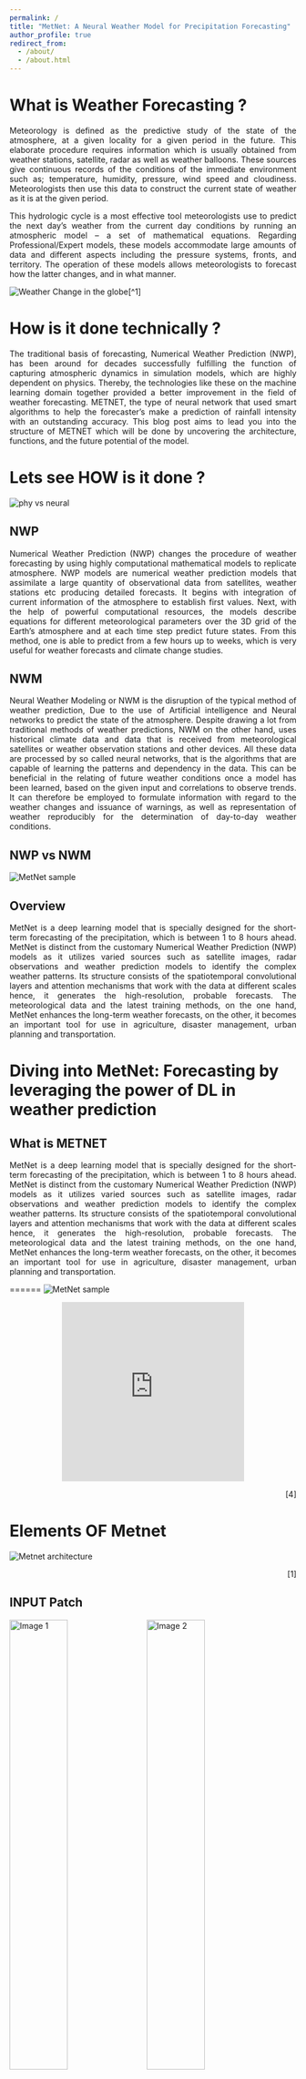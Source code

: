 ```yaml
---
permalink: /
title: "MetNet: A Neural Weather Model for Precipitation Forecasting"
author_profile: true
redirect_from: 
  - /about/
  - /about.html
---
```

 

What is Weather Forecasting ? 
======

<div style="text-align: justify"> 
<p>
Meteorology is defined as the predictive study of the state of the atmosphere, at a given locality for a given period in the future. This elaborate procedure requires information which is usually obtained from weather stations, satellite, radar as well as weather balloons. These sources give continuous records of the conditions of the immediate environment such as; temperature, humidity, pressure, wind speed and cloudiness. Meteorologists then use this data to construct the current state of weather as it is at the given period. 
</p> 
<p>
This hydrologic cycle is a most effective tool meteorologists use to predict the next day’s weather from the current day conditions by running an atmospheric model – a set of mathematical equations. Regarding Professional/Expert models, these models accommodate large amounts of data and different aspects including the pressure systems, fronts, and territory. The operation of these models allows meteorologists to forecast how the latter changes, and in what manner. 
</p>
 </div>

![Weather Change in the globe](/images/weather-wind.gif)[^1]

How is it done technically ?
======
<div style="text-align: justify"> 
<p>
The traditional basis of forecasting, Numerical Weather Prediction (NWP), has been around for decades successfully fulfilling the function of capturing atmospheric dynamics in simulation models, which are highly dependent on physics. Thereby, the technologies like these on the machine learning domain together provided a better improvement in the field of weather forecasting. METNET, the type of neural network that used smart algorithms to help the forecaster’s make a prediction of rainfall intensity with an outstanding accuracy. This blog post aims to lead you into the structure of METNET which will be done by uncovering the architecture, functions, and the future potential of the model.
</p>
 </div>



Lets see HOW is it done ?
======

![phy vs neural](/images/phyVsNeural.png "Image: 'Sunset Over the Mountains,' by John Doe, from Unsplash, 2023")

NWP
------
<p style="text-align: justify;">
Numerical Weather Prediction (NWP) changes the procedure of weather forecasting by using highly computational mathematical models to replicate atmosphere. NWP models are numerical weather prediction models that assimilate a large quantity of observational data from satellites, weather stations etc producing detailed forecasts. It begins with integration of current information of the atmosphere to establish first values. Next, with the help of powerful computational resources, the models describe equations for different meteorological parameters over the 3D grid of the Earth’s atmosphere and at each time step predict future states. From this method, one is able to predict from a few hours up to weeks, which is very useful for weather forecasts and climate change studies.
</p>

NWM
------
<p style="text-align: justify;">
Neural Weather Modeling or NWM is the disruption of the typical method of weather prediction, Due to the use of Artificial intelligence and Neural networks to predict the state of the atmosphere. Despite drawing a lot from traditional methods of weather predictions, NWM on the other hand, uses historical climate data and data that is received from meteorological satellites or weather observation stations and other devices. All these data are processed by so called neural networks, that is the algorithms that are capable of learning the patterns and dependency in the data. This can be beneficial in the relating of future weather conditions once a model has been learned, based on the given input and correlations to observe trends. It can therefore be employed to formulate information with regard to the weather changes and issuance of warnings, as well as representation of weather reproducibly for the determination of day-to-day weather conditions.
</p>

NWP vs NWM
------
![MetNet sample](/images/comparison.png)

Overview
------

<div style="text-align: justify"> 
<p>
MetNet is a deep learning model that is specially designed for the short-term forecasting of the precipitation, which is between 1 to 8 hours ahead. MetNet is distinct from the customary Numerical Weather Prediction (NWP) models as it utilizes varied sources such as satellite images, radar observations and weather prediction models to identify the complex weather patterns. Its structure consists of the spatiotemporal convolutional layers and attention mechanisms that work with the data at different scales hence, it generates the high-resolution, probable forecasts. The meteorological data and the latest training methods, on the one hand, MetNet enhances the long-term weather forecasts, on the other, it becomes an important tool for use in agriculture, disaster management, urban planning and transportation.
</p>
</div>

Diving into MetNet: Forecasting by leveraging the power of DL in weather prediction
======

What is METNET
------

<div style="text-align: justify"> 
MetNet is a deep learning model that is specially designed for the short-term forecasting of the precipitation, which is between 1 to 8 hours ahead. MetNet is distinct from the customary Numerical Weather Prediction (NWP) models as it utilizes varied sources such as satellite images, radar observations and weather prediction models to identify the complex weather patterns. Its structure consists of the spatiotemporal convolutional layers and attention mechanisms that work with the data at different scales hence, it generates the high-resolution, probable forecasts. The meteorological data and the latest training methods, on the one hand, MetNet enhances the long-term weather forecasts, on the other, it becomes an important tool for use in agriculture, disaster management, urban planning and transportation.
</div>

======
![MetNet sample](/images/MetNet.gif)

<p>
<div style="text-align: center;">
    <iframe width="320" height="315" src="https://www.youtube.com/embed/-dAvqroX7ZI" frameborder="0" allowfullscreen></iframe>
</div>
</p>
<p align="right">
[4]
</p>

Elements OF Metnet
======
![Metnet architecture](/images/modelArchitecture.png) 
<p align="right">
[1]
</p>

INPUT Patch 
------

<img src="/images/inp-1.png" alt="Image 1" style="width:45%; display:inline-block; margin-right:10px;">
<img src="/images/inp-2.png" alt="Image 2" style="width:45%; display:inline-block;">
<p style="text-align: justify;" >

<p align="right">
[1]
</p>
MetNet is advanced weather forecast model with a particular focus of what suitable for analyzing an immense amount of data so as to determine the future state of the weather. It analyzes a four-dimensional set of information that contains time, area, and different kinds of measurements. More specifically, MetNet studies the values of 15-minutes intervals in 90 minutes preceding the predicted time. This proposition identifies a relatively big 1024 by 1024 kilometer area of the continental United States. The model uses one radar image for precipitation, 16 different spectral bands from GOES-16 satellite and general information about each location's longitude, latitude, and altitude. Furthermore, it contains the temporal attributes which include the hour, day, and the month of the prediction time distributed in the whole grid. Thus, including all this detailed data in the analysis, MetNet can provide very accurate weather predictions.
</p>

![Metnet Input data](/images/MetnetInput.png)
<p align="right">
[1]
</p>

Target Patch 
------

<p align="center">
  <img src="/images/target.png" alt="2nd experiment" style="max-width:100%; height:auto;">
<p align="right">
[1]
</p>
</p>




<p style="text-align: justify;" >
If MetNet has to predict the weather up to 8 hours in advance, it examines a huge area of 1024 x 1024 kilometers so as to register every activity concerning the weather in the vicinity of the targeted area. It primarily zeroes in on the 64 x 64 km square in the middle, but encases it in a 480-kilometer ring that helps it monitor any shift in the weather the location may be experiencing, ensuring it has enough information for accurate prediction.
</p>


Output Layer
------
<p align="center">
  <img src="/images/output.png" alt="2nd experiment" style="max-width:100%; height:auto;">
</p>
<p align="right">
[1]
</p>

<p style="text-align: justify;" >
MetNet’s output is a forecast covering 512 categories to show varying intensity of rainfall, which ranges from a particular level to another. These categories impound the rainfall rate ranging from 0 mm/h to 102. 4 mm/h; they can be classified as low-intensity rain with a rate determined according to the following scale: 0. 2 mm/h intervals. Any rate of rainfall more than 102. 4 mm/h is and belongs to the last group of the lower maximum intensity rate. In order to see the probability of some given range of rainfall or rates above some barrier one sums up the probabilities of the corresponding categories.
</p>

Spatial Downsampler
------

<p align="center">
  <img src="/images/down.png" alt="2nd experiment" style="max-width:100%; height:auto;">
</p>
<p align="right">
[1]
</p>
<p style="text-align: justify;" >
 Due to the problem of memory and computing resources, MetNet performs several convolution and pooling to shrink the input data set in order to capture all essential details. Every time slice of the input is resized and is passed through a 3x3 convolution layers having 160 filters followed by 3 x 3 convolution layers having 256 filters and 2 x 2 max pooling reducing its size in each step. The final outcome of this process is that the size of a time slice has been reduced to 64 x 64 with 256 channel values for the data to enable further processing by the chosen model.
</p>

Temporal Encoder
------

<p align="center">
  <img src="/images/temp.png" alt="2nd experiment" style="max-width:100%; height:auto;">
</p>
<p align="right">
[1]
</p>

<p style="text-align: justify;" >
The second part of MetNet takes care of processing the input data over time, in which the contracted time slices are passed to a recurrent neural network (RNN) sequentially in time. For instance, it applies a ConvLSTM with a 3 x 3 receptive filed and 384 channels to learn temporal features. This increases the influence of the recent data slices, and the final output – 64 x 64 tensor with the channel number of 384 – contains information about the input patch both by spatial and temporal dimensions.
</p>



Spatial Aggregator
------

<p align="center">
  <img src="/images/aggregator.png" alt="2nd experiment" style="max-width:100%; height:auto;">
</p>
<p align="right">
[1]
</p>
<p style="text-align: justify;" >
To ensure MetNet covers the entire spatial context of the input patch, the third part uses eight axial self-attention blocks, with four operating along the width and four along the height. Each block has 2048 channels and 16 attention heads, effectively capturing the full context with fewer computations than traditional self-attention. This approach allows MetNet to reach the global context in just two blocks instead of the 32 blocks required by standard 3x3 convolutions, resulting in a model with 225 million parameters.
</p>




Why better than other model ?
------
<div style="text-align: justify"> 
<p>
Other models give to some extent the forecasts, but MetNet model is outstanding due to its singularity and high precision in the following areas:MetNet differs from the traditional model that is based on NWP models only by combining neural networks with different meteorological data. These information from this fusion helps MetNet interpret the weather conditions very accurately and detailedly to get more reliable forecasts.There is an intelligent part in the MetNet's design (convolutional layers) which helps with the analysis of huge and complex meteorological data. With the ability of following the changing complex weather operations the feature is important for real-time weather forecasting.MetNet is also contrasted to the other models which only possess a single form of definite outcome. The seasonal forecast in MetNet provides this sector with probabilistic forecast information with meaningful operating information around weather uncertainty issues. Hence, its decision making can be based on the forecast scenarios.
</p>
<p>
In conclusion, MetNet defeats all the other methods of forecasting because of the type of holistic model, a much complexer architecture with probabilistic forecasting abilities that take into account system accuracy, reliability, and feasibility.
</p>
</div>

Experiments 
======


**Eight Hour Forecasts** 

![1st experiment](/images/modelComparison.png)

<p align="right">
[1]
</p>

<p style="text-align: justify">Here we compare MetNet with NOAA’s current HRRR system, with a strong optical flow and with a persistence baseline using the F1 score on three precipitation rate thresholds: 0.2 mm/h, 1 mm/h and 2 mm/h. HRRR generates forecasts covering the same region as MetNet once an hour for up to 18 hours into the future at a native resolution of 3 km2. Since MetNet outputs probabilities, for each threshold we sum the probabilities along the relevant range and calibrate the corresponding F1 score on a separate validation set. MetNet outperforms HRRR substantially on the three thresholds up to a lead time of respectively 400, 440 and the full 480 minutes. </p> 
<p>MetNet is also substantially better than the optical flow method and than the persistence baseline for all lead times. The F1 score degrades for higher precipitation rate thresholds for all methods since these events become increasingly rare. Recent work using neural networks for precipitation forecasting focuses on lead times between 60 and 90 minutes with optical flow at times outperforming neural networks. MetNet is the first machine learning model to outperform HRRR and optical flow methods on a richly structured weather benchmark at such a scale and range.
</p>



**Ablation Experiments** 

![2nd experiment](/images/2ndExp.png)

<p align="right">
[1]
</p>

<p style="text-align: justify"> Ablation experiments shed light on the importance of capturing spatial and temporal context and the importance of the various data sources in the input. The first ablation experiment reduces the spatial size of the input patch to 512 km. The very first convolutional layer in the spatial downsampling part of MetNet is removed and all else is kept exactly the same. The performance of this configuration, called MetNet-ReducedSpatial, is similar to MetNet up to 150 minutes and then it starts to become progressively worse. This indicates the importance of the large spatial context used as input as well as the ability of MetNet’s architecture to capture information contained in the original receptive field of 1024 km. This contrasts with other neural networks used for 1 hour precipitation forecasting that have a U-Net-style architecture. The receptive field of these networks at the border of the target patch is limited and likely hurts their performance and suitability for the task. 
</p>
<p style="text-align: justify">The second ablation configuration is called MetNet-Reduced Temporal and reduces the temporal context of MetNet’s input features from 90 minutes prior to Tx to 30 minutes prior to Tx. This does not affect MetNet’s performance significantly and suffices to capture the advection in the input patch. In the MetNet-GOESOnly configuration, we evaluate the contribution of the MRMS data and the ability of MetNet to predict precipitation rate from just the globally available GOES-16 data. Despite starting off substantially worse, MetNet-GOESOnly’s performance approaches that of the full MetNet configuration with increasing hours of lead time suggesting that MRMS data becomes less necessary with time.
</p>



Real-Time Applications and Implications:
======

**Disaster Management**  

<p align="center">
  <img src="/images/disaster.jpeg" alt="2nd experiment" style="max-width:100%; height:auto;">
</p>

*Image: Disaster Management with help of DL* [Microsoft Image Designer](https://designer.microsoft.com/) 

<p style="text-align: justify;">

From the angle of disaster management, sed nas continuous and progressevel high-tech level of forecasting determine an elevated level of prevention and response. The real-time forecasts of MetNet meteorological platform entitle authorities to perform fast coordination of emergency services, disasters' response and evacuation procedures in an efficient manner that is suitable to tackle situations in a prompt and proficient manner. Planning ahead in the way tactical forecast does by the fact that it determines the time to reallocate resources to areas under risks of threat, will prevent many casualties of lives and more asset losses and damages. As a result, the warning to the public at the level of commercialization and in the places that are traditionally flood-endangered leads to emergency actions like evacuation, home or property protection, etc. 
  </p>

<p style="text-align: justify;">
By developing the point at which varied agencies that comprise disaster response converge, MetNet introduces a structured and coordinated approach to managing the hazards posed by dangerous weather, this provides a platform for prevention and for handling emergency cases quickly and effectively.
</p>


**Urban Planning**  

<p align="center">
  <img src="/images/urban.jpeg" alt="2nd experiment" style="max-width:100%; height:auto;">
</p>

*Image: Urban Planning with help of DL* [Microsoft Image Designer](https://designer.microsoft.com/) 

<p style="text-align: justify;">
The prediction of accurate precipitation is essential in stormwater management tools as well as infrastructure repair in urban areas. Cities could use this approach to provide a more proactive response to urban floods and the hazards posed by its key infrastructure. By coinciding effective alerts of approaching high precipitations along with deploying temporary fences, the hiking of effective drainage systems and deduction of flood damages can be achieved. In addition, precise weather forecasting is an enabling factor for the proactive maintenance of the infrastructure systems because the service providers install siphons and remove debris from drainage systems prior to the heavy rains and thus, the risk of traffic congestions and associated floods is minimized.

</p>


**Agriculture** 

<p align="center" style="position: relative; display: inline-block;" >
  <img src="/images/agri.jpeg" alt="2nd experiment" style="max-width:100%; height:auto;">
 <span style="position: absolute; bottom: 0; right: 0; margin: 5px;">[1]</span>
</p>
*Image: Agriculture with help of DL* [Microsoft Image Designer](https://designer.microsoft.com/) 

<p style="text-align: justify;">
Precise forecasts of precipitation are of utmost in developing the agricultural practices in many areas. Through the provision of farmers with the possibility of creating irrigation plans which are based on the expected rainfall, resources are saved, costs are cut down and the water wastage is reduced. Besides, exact predictions help the farmers to foresee the weather conditions and hence, they can protect the crops from the adverse conditions thereby ultimately reducing the risk of damage and thus increasing the productivity. Moreover, the planning of the application of the agricultural inputs, which are fertilizers and pesticides, based on the forecasts of the weather events, gives the farmers an advantage of the better crop health, the success of treatments, and the cost-effectiveness.
</p>

**Transportation** 

<p align="center">
  <img src="/images/transport.jpeg" alt="2nd experiment" style="max-width:100%; height:auto;">
</p>

*Image: Tranpotation with help of DL* [Microsoft Image Designer](https://designer.microsoft.com/) 

<p style="text-align: justify;">
In addition to this, anticipation helps the airlines to make the strategic flight routes decisions and execute them with proper precisions, thus allowing the airlines to soften the uncommon harsh weather like extremely heavy precipitation and strong winds. Airlines can do decision taking faster and increase safety as well with the help of alternate flight paths, which are weather patterns given that these flights will lead to fewer delays. Contrarily, the shipping majority of the industries also earn advantages by rerouting ships as there are more chances of the storm becoming negligible or a vessel getting blown away through severe rain which could be risky to the ship and the cargo. Also, with this in mind, planners will be able to carry on their scheduling of port activities to a maximum capacity as operations can easily be loaded and unloaded without any chances of adverse effects due to the climate since it will be completely put to control. The road scope information includes dynamic weather forecasts advising in advance of drivers by giving warnings or suggestions during the drives.
</p> 

Future Direction
======



**Expanding Forecast Durations** 

<p style="text-align: justify;">
Current MetNet capabilities outshine just in the field of providing precise forecasts up to 8 hours ahead of time. The improvement of this horizon could be of notable help. Researchers may work on modifications of the models architecture as well as data assimilating algorithms so that the acceptable length of predictions could be increased to 24 or 48 hours. The added implication will involve how certain the future is over a longer period of time and this requires more complex handling of these processes as well as data integration.
</p>


**Improving Computational Efficiency** 
<p style="text-align: justify;">
Incorporating enough computing power in MetNet is essential and necessary for it to be made operational and widely utilized. Such an exercise includes the installation of different approaches targeting accelerating the model architecture and its execution procedure. Training the neural network architecture precision will be using techniques like pruning the model, quantization, and the embracement of the lightweight convolutional network that would reduce the computational time without loosing the accuracy. In addition to this, considerable attention needs to be directed towards the scalability and real-time processing functionality that happens in the real world applications. In this goal pursued by the researchers, they focus on the fact that the processes which are involved in both training and inference should run with a nett run efficiently on the standard, accessible hardware. More so, the scalability and speed are further enhanced through the parallel processing and distributed computing techniques. Therefore, solutions for energy efficiency issues become very important. Thus, software that will run the model with less energy and the hardware accelerators like GPU and TPU that can accomplish the same meaning with less computational power. 
</p>


Conclusion
======


<p style="text-align: justify;">
Therefore, metnet is the trendsetter in weather prediction, leading to an epoch of confident and exact pronouncement of short-term detailed rainfall forecasts. Its innovation puts forward system reinforced by up-to-date deep learning algorithms and the thorough combination of different weather data sets. This represented a huge step-up in comparison with the earlier generation models. 
</p>
<p style="text-align: justify;">
MetNet makes it to surpass conventional Numerical Weather Prediction (NWP) models and other machine learning approaches in terms of accuracy and versatility through its ability to correctly and precisely imitate a web of particular atmospheric patterns related in time and space. It has become the powerhouse of weather prediction since its probabilistic forecasts are coupled with the high ability to distinguish dangerous weather’s complexities—agriculture, disaster management, urban planning, transportation, and many others of the many endeavors on which it is being relied upon. However, MetNet is definitely on track to progress further, but different opportunities for corrections come to mind. One of the central tasks when developing AI-powered systems is supporting the systems to be adaptive in various geographical regions as well as expanding the diversity of training datasets. 
</p>
<p style="text-align: justify;">
The partnership with leading meteorological organizations around the world will not only help stronghold, MetNet's, resilience but also fortify it across diverse climatic domains. In addition to that the computational power remains most powerful and the further research upon the perfect techniques is the necessity. MetNet not only acts as a revolutionary tool for the weather forecasting but also is a landmark of endurance and readiness in overcoming the grave risks of the unstable nature even in global scale.
</p>





References 
======

1. Sønderby, Casper & Espeholt, Lasse & Heek, Jonathan & Dehghani, Mostafa & Oliver, Avital & Salimans, Tim & Agrawal, Shreya & Hickey, Jason & Kalchbrenner, Nal. (2020). MetNet: A Neural Weather Model for Precipitation Forecasting. 
2. Hwang, Yunsung & Clark, Adam & Lakshmanan, Valliappa & Koch, Steven. (2015). Improved Nowcasts By Blending Extrapolation and Model Forecasts. Weather and Forecasting. 30. 150805113353005. 10.1175/WAF-D-15-0057.1. 
3. Shreya Agrawal, Luke Barrington, Carla Bromberg, John Burge, Cenk Gazen, and Jason Hickey. Machine learning for precipitation nowcasting from radar images.
4. Nal Kalchbrenner, Neural Weather Model MetNet: Samples - https://www.youtube.com/watch?v=-dAvqroX7ZI

